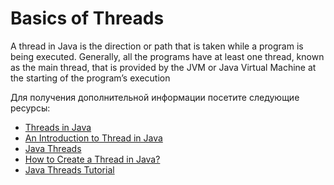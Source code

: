# Basics of Threads

A thread in Java is the direction or path that is taken while a program is being executed. Generally, all the programs have at least one thread, known as the main thread, that is provided by the JVM or Java Virtual Machine at the starting of the program’s execution

Для получения дополнительной информации посетите следующие ресурсы:

- [Threads in Java](https://docs.oracle.com/javase/7/docs/api/java/lang/Thread.html)
- [An Introduction to Thread in Java](https://www.simplilearn.com/tutorials/java-tutorial/thread-in-java)
- [Java Threads](https://www.geeksforgeeks.org/java-threads/)
- [How to Create a Thread in Java?](https://www.javatpoint.com/how-to-create-a-thread-in-java)
- [Java Threads Tutorial](https://www.youtube.com/watch?v=TCd8QIS-2KI)
